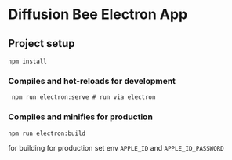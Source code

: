 # Diffusion Bee Electron App

## Project setup
```
npm install

```

### Compiles and hot-reloads for development
```
 npm run electron:serve # run via electron 
```

### Compiles and minifies for production
```
npm run electron:build
```

for building for production set env  `APPLE_ID` and `APPLE_ID_PASSWORD` 

